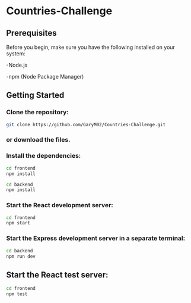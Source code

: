 # Countries-Challenge

## Prerequisites
Before you begin, make sure you have the following installed on your system:

-Node.js

-npm (Node Package Manager)


## Getting Started
### Clone the repository:
```bash
git clone https://github.com/GaryM02/Countries-Challenge.git
```
### or download the files.

### Install the dependencies:
```bash
cd frontend
npm install
```
```bash
cd backend
npm install
```
### Start the React development server:
```bash
cd frontend
npm start
```
### Start the Express development server in a separate terminal:
```bash
cd backend
npm run dev
```

## Start the React test server:
```bash
cd frontend
npm test
```